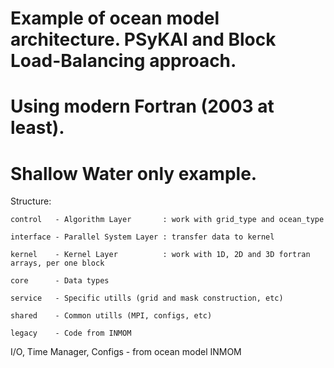 # Example of ocean model architecture. PSyKAl and Block Load-Balancing approach.
# Using modern Fortran (2003 at least).

# Shallow Water only example.

Structure:

```
control   - Algorithm Layer       : work with grid_type and ocean_type

interface - Parallel System Layer : transfer data to kernel

kernel    - Kernel Layer          : work with 1D, 2D and 3D fortran arrays, per one block

core      - Data types
```

```
service   - Specific utills (grid and mask construction, etc)

shared    - Common utills (MPI, configs, etc)

legacy    - Code from INMOM
```

I/O, Time Manager, Configs - from ocean model INMOM
